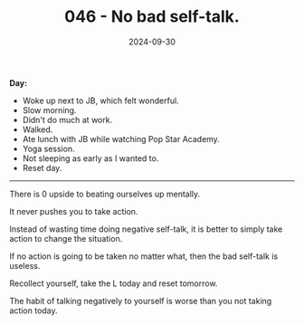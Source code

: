 ﻿---
title: 046 - No bad self-talk.
date: 2024-09-30
categories: ["daily"]
tags: posts

---
**Day:** 

- Woke up next to JB, which felt wonderful.
- Slow morning.
- Didn't do much at work.
- Walked.
- Ate lunch with JB while watching Pop Star Academy.
- Yoga session.
- Not sleeping as early as I wanted to.
- Reset day.
---
There is 0 upside to beating ourselves up mentally.

It never pushes you to take action.

Instead of wasting time doing negative self-talk, it is better to simply take action to change the situation.

If no action is going to be taken no matter what, then the bad self-talk is useless.

Recollect yourself, take the L today and reset tomorrow.

The habit of talking negatively to yourself is worse than you not taking action today.
